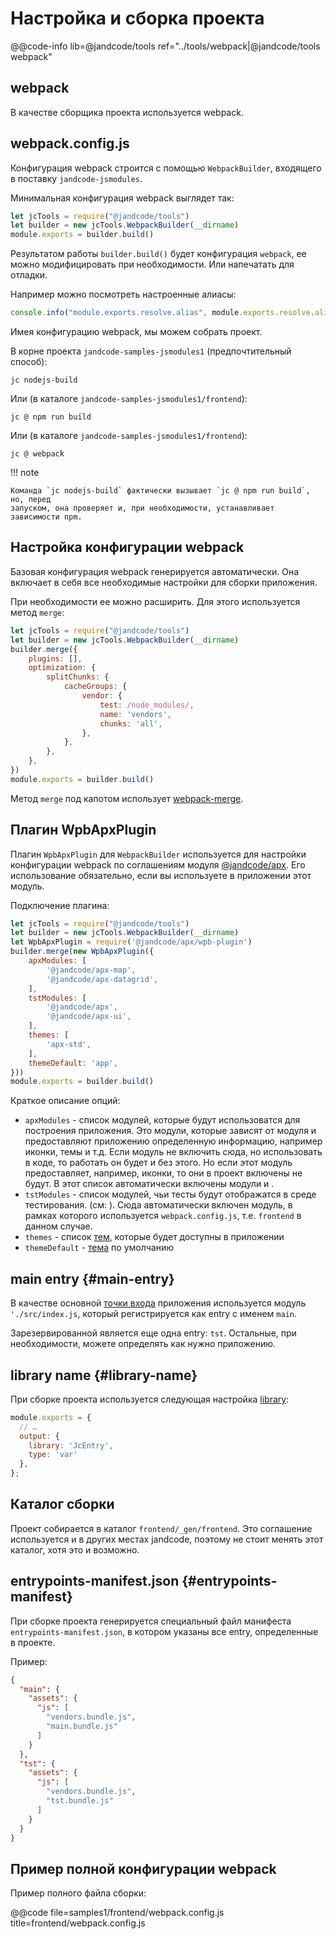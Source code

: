 Настройка и сборка проекта
==========================

@@code-info lib=@jandcode/tools ref="../tools/webpack|@jandcode/tools webpack"

webpack
-------

В качестве сборщика проекта используется webpack.

webpack.config.js
-----------------

Конфигурация webpack строится с помощью `WebpackBuilder`, входящего в
поставку `jandcode-jsmodules`.

Минимальная конфигурация webpack выглядет так:

```js title=frontend/webpack.config.js
let jcTools = require("@jandcode/tools")
let builder = new jcTools.WebpackBuilder(__dirname)
module.exports = builder.build()
```

Результатом работы `builder.build()` будет конфигурация `webpack`, ее можно модифицировать
при необходимости. Или напечатать для отладки.

Например можно посмотреть настроенные алиасы:

```js
console.info("module.exports.resolve.alias", module.exports.resolve.alias);
```

Имея конфигурацию webpack, мы можем собрать проект.

В корне проекта `jandcode-samples-jsmodules1` (предпочтительный способ):

```
jc nodejs-build
```

Или (в каталоге `jandcode-samples-jsmodules1/frontend`):

```
jc @ npm run build
```

Или (в каталоге `jandcode-samples-jsmodules1/frontend`):

```
jc @ webpack
```

!!! note

    Команда `jc nodejs-build` фактически вызывает `jc @ npm run build`, но, перед
    запуском, она проверяет и, при необходимости, устанавливает зависимости npm.  

Настройка конфигурации webpack
------------------------------

Базовая конфигурация webpack генерируется автоматически. Она включает в себя все
необходимые настройки для сборки приложения.

При необходимости ее можно расширить. Для этого используется метод `merge`:

```js title=frontend/webpack.config.js
let jcTools = require("@jandcode/tools")
let builder = new jcTools.WebpackBuilder(__dirname)
builder.merge({
    plugins: [],
    optimization: {
        splitChunks: {
            cacheGroups: {
                vendor: {
                    test: /node_modules/,
                    name: 'vendors',
                    chunks: 'all',
                },
            },
        },
    },
})
module.exports = builder.build()
```

Метод `merge` под капотом
использует [webpack-merge](https://www.npmjs.com/package/webpack-merge).


Плагин WpbApxPlugin
-------------------

Плагин `WpbApxPlugin` для `WebpackBuilder` используется для настройки конфигурации webpack
по соглашениям модуля [@jandcode/apx](../apx/index.md). Его использование обязательно,
если вы используете в приложении этот модуль.

Подключение плагина:

```js
let jcTools = require("@jandcode/tools")
let builder = new jcTools.WebpackBuilder(__dirname)
let WpbApxPlugin = require('@jandcode/apx/wpb-plugin')
builder.merge(new WpbApxPlugin({
    apxModules: [
        '@jandcode/apx-map',
        '@jandcode/apx-datagrid',
    ],
    tstModules: [
        '@jandcode/apx',
        '@jandcode/apx-ui',
    ],
    themes: [
        'apx-std',
    ],
    themeDefault: 'app',
}))
module.exports = builder.build()
```

Краткое описание опций:

* `apxModules` - список модулей, которые будут использоватся для построения приложения.
  Это модули, которые зависят от модуля [](../apx/index.md) и предоставляют приложению
  определенную информацию, например иконки, темы и т.д. Если модуль не включить сюда, но
  использовать в коде, то работать он будет и без этого. Но если этот модуль
  предоставляет, например, иконки, то они в проект включены не будут. В этот список
  автоматически включены модули [](../apx/index.md) и  [](../apx-ui/index.md).
* `tstModules` - список модулей, чьи тесты будут отображатся в среде тестирования.
  (см: [](./tst.md)). Сюда автоматически включен модуль, в рамках которого используется
  `webpack.config.js`, т.е. `frontend` в данном случае.
* `themes` - список [тем](./theme), которые будет доступны в приложении
* `themeDefault` - [тема](./theme) по умолчанию

main entry  {#main-entry}
----------

В качестве основной [точки входа](https://webpack.js.org/concepts/#entry)
приложения используется модуль `'./src/index.js`, который регистрируется как entry с
именем `main`.

Зарезервированной является еще одна entry: `tst`. Остальные, при необходимости, можете
определять как нужно приложению.

library name {#library-name}
------------

При сборке проекта используется следующая
настройка [library](https://webpack.js.org/configuration/output/#outputlibrary):

```js
module.exports = {
  // …
  output: {
    library: 'JcEntry',
    type: 'var'
  },
};
```

Каталог сборки
--------------

Проект собирается в каталог `frontend/_gen/frontend`. Это соглашение используется и в
других местах jandcode, поэтому не стоит менять этот каталог, хотя это и возможно.


entrypoints-manifest.json {#entrypoints-manifest}
-------------------------

При сборке проекта генерируется специальный файл манифеста `entrypoints-manifest.json`, в
котором указаны все entry, определенные в проекте.

Пример:

```json title=entrypoints-manifest.json
{
  "main": {
    "assets": {
      "js": [
        "vendors.bundle.js",
        "main.bundle.js"
      ]
    }
  },
  "tst": {
    "assets": {
      "js": [
        "vendors.bundle.js",
        "tst.bundle.js"
      ]
    }
  }
}
```

Пример полной конфигурации webpack
----------------------------------

Пример полного файла сборки:

@@code file=samples1/frontend/webpack.config.js title=frontend/webpack.config.js

